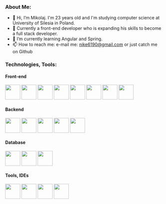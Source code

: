 ### About Me: ###
- 👋 Hi, I’m Mikolaj. I'm 23 years old and I'm studying computer science at University of Silesia in Poland.
- 👀 Currently a front-end developer who is expanding his skills to become a full stack developer.
- 🌱 I’m currently learning Angular and Spring.
- 📫 How to reach me: e-mail me: nike6190@gmail.com or just catch me on Github

### Technologies, Tools: ###
#### Front-end ####
<div>
<img src="https://raw.githubusercontent.com/marwin1991/profile-technology-icons/refs/heads/main/icons/typescript.png" width="48">
<img src="https://raw.githubusercontent.com/marwin1991/profile-technology-icons/refs/heads/main/icons/javascript.png" width="48">
<img src="https://raw.githubusercontent.com/marwin1991/profile-technology-icons/refs/heads/main/icons/angular.png" width="48">
<img src="https://raw.githubusercontent.com/marwin1991/profile-technology-icons/refs/heads/main/icons/html.png" width="48">
<img src="https://raw.githubusercontent.com/marwin1991/profile-technology-icons/refs/heads/main/icons/css.png" width="48">
<img src="https://raw.githubusercontent.com/marwin1991/profile-technology-icons/refs/heads/main/icons/sass.png" width="48">
<img src="https://user-images.githubusercontent.com/25181517/183898054-b3d693d4-dafb-4808-a509-bab54cf5de34.png" width="48"> 
  <img src="https://raw.githubusercontent.com/marwin1991/profile-technology-icons/refs/heads/main/icons/react.png" width="48">  
</div>

#### Backend ####
<div>
  <img src="https://raw.githubusercontent.com/marwin1991/profile-technology-icons/refs/heads/main/icons/java.png" width="48">
  <img src="https://raw.githubusercontent.com/marwin1991/profile-technology-icons/refs/heads/main/icons/spring.png" width="48">
  <img src="https://raw.githubusercontent.com/marwin1991/profile-technology-icons/refs/heads/main/icons/spring_boot.png" width="48">
  <img src="https://raw.githubusercontent.com/marwin1991/profile-technology-icons/refs/heads/main/icons/maven.png" width="48">
  <img src="https://raw.githubusercontent.com/marwin1991/profile-technology-icons/refs/heads/main/icons/python.png" width="48">
</div>

#### Database ####
<div>
  <img src="https://raw.githubusercontent.com/marwin1991/profile-technology-icons/refs/heads/main/icons/postgresql.png" width="48">
  <img src="https://raw.githubusercontent.com/marwin1991/profile-technology-icons/refs/heads/main/icons/mongodb.png" width="48">
  <img src="https://raw.githubusercontent.com/marwin1991/profile-technology-icons/refs/heads/main/icons/mysql.png" width="48">
</div>

#### Tools, IDEs ####
<div>
  <img src="https://raw.githubusercontent.com/marwin1991/profile-technology-icons/refs/heads/main/icons/git.png" width="48">
  <img src="https://raw.githubusercontent.com/marwin1991/profile-technology-icons/refs/heads/main/icons/postman.png" width="48">
  <img src="https://raw.githubusercontent.com/marwin1991/profile-technology-icons/refs/heads/main/icons/intellij.png" width="48">
  <img src="https://raw.githubusercontent.com/marwin1991/profile-technology-icons/refs/heads/main/icons/vscode.png" width="48">
</div>
